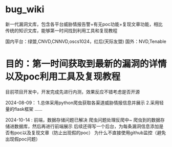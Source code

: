 # bug_wiki
新一代漏洞文库，包含各平台威胁情报告警+有无poc功能+复现文章功能，相比传统的知识文库，能够第一时间找到利用工具和复现教程


国内平台：绿盟,CNVD,CNNVD,oscs1024，红后(天际友盟)
国外：NVD,Tenable

目的：第一时间获取到最新的漏洞的详情以及poc利用工具及复现教程
==
目前项目开发中，开发完成先进行内测，效果反应不错考虑是否开源

2024-08-09：
1.总体采用python爬虫获取各渠道威胁情报信息并展示
2.采用轻量的flask框架
......

2024-10-14 :
前端，数据存储问题已解决
爬虫问题处理反爬中~
爬虫到的数据存储进数据库，然后再进行前端展示
后续还得写一个后台，为每条漏洞信息添加是否有poc以及复现文章（防止出现假的poc）
为什么不直接使用github监控（避免出现假poc问题）
